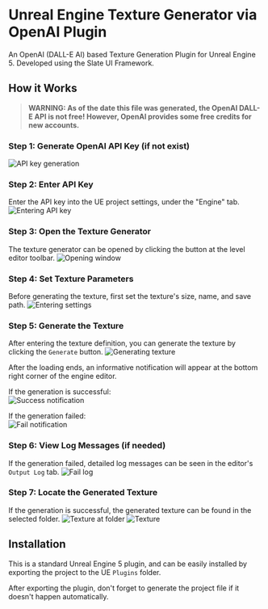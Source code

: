 # Unreal Engine Texture Generator via OpenAI Plugin

An OpenAI (DALL-E AI) based Texture Generation Plugin for Unreal Engine 5. Developed using the Slate UI Framework.

## How it Works

> **WARNING: As of the date this file was generated, the OpenAI DALL-E API is not free! However, OpenAI provides some free credits for new accounts.**

### Step 1: Generate OpenAI API Key (if not exist)
![API key generation](./Screenshots/ss_texturegenerator_apikeygeneration.png)

### Step 2: Enter API Key
Enter the API key into the UE project settings, under the "Engine" tab.
![Entering API key](./Screenshots/ss_texturegenerator_apikey.png)

### Step 3: Open the Texture Generator
The texture generator can be opened by clicking the button at the level editor toolbar.
![Opening window](./Screenshots/ss_texturegenerator_mainwindow.png)

### Step 4: Set Texture Parameters
Before generating the texture, first set the texture's size, name, and save path.
![Entering settings](./Screenshots/ss_texturegenerator_savepath.png)

### Step 5: Generate the Texture
After entering the texture definition, you can generate the texture by clicking the `Generate` button.
![Generating texture](./Screenshots/ss_texturegenerator_loading.png)

After the loading ends, an informative notification will appear at the bottom right corner of the engine editor.

If the generation is successful:<br />
![Success notification](./Screenshots/ss_texturegenerator_successnotification.png)

If the generation failed:<br />
![Fail notification](./Screenshots/ss_texturegenerator_failnotification.png)

### Step 6: View Log Messages (if needed)
If the generation failed, detailed log messages can be seen in the editor's `Output Log` tab.
![Fail log](./Screenshots/ss_texturegenerator_notenoughcreditslog.png)

### Step 7: Locate the Generated Texture
If the generation is successful, the generated texture can be found in the selected folder.
![Texture at folder](./Screenshots/ss_texturegenerator_textureoutput.png)
![Texture](./Screenshots/ss_texturegenerator_generatedtexture.png)

## Installation

This is a standard Unreal Engine 5 plugin, and can be easily installed by exporting the project to the UE `Plugins` folder.

After exporting the plugin, don't forget to generate the project file if it doesn't happen automatically.
